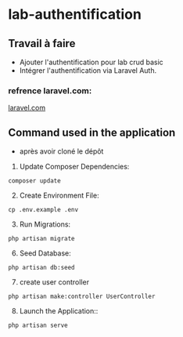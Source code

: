 # lab-authentification

## Travail à faire

- Ajouter l'authentification pour lab crud basic
- Intégrer l'authentification via Laravel Auth.

### refrence laravel.com:

[laravel.com](https://laravel.com/docs/10.x/authentication)


## Command used in the application
- après avoir cloné le dépôt
1. Update Composer Dependencies:
```
composer update 

```
2. Create Environment File:
```
cp .env.example .env
```

3. Run Migrations:
```
php artisan migrate

```

6. Seed Database:
```
php artisan db:seed
```

7. create user controller
```
php artisan make:controller UserController
```
8. Launch the Application::
```
php artisan serve
```